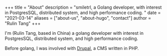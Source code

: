 +++
title = "About"
description = "smiletrl, a Golang developer, with interest in PostgresSQL, distributed system, and high performance coding. "
date = "2021-03-14"
aliases = ["about-us", "about-hugo", "contact"]
author = "Rulin Tang"
+++

I'm (Rulin Tang, based in China) a golang developer with interest in PostgresSQL, distributed system, and high performance coding.

Before golang, I was involved with [Drupal](https://github.com/u/smiletrl), a CMS written in PHP.
